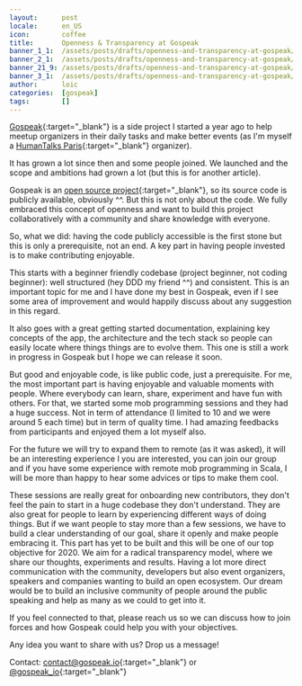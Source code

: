 ```yaml
---
layout:      post
locale:      en_US
icon:        coffee
title:       Openness & Transparency at Gospeak
banner_1_1:  /assets/posts/drafts/openness-and-transparency-at-gospeak/openness-and-transparency-at-gospeak_1_1.jpg
banner_2_1:  /assets/posts/drafts/openness-and-transparency-at-gospeak/openness-and-transparency-at-gospeak_2_1.jpg
banner_21_9: /assets/posts/drafts/openness-and-transparency-at-gospeak/openness-and-transparency-at-gospeak_21_9.jpg
banner_3_1:  /assets/posts/drafts/openness-and-transparency-at-gospeak/openness-and-transparency-at-gospeak_3_1.jpg
author:      loic
categories:  [gospeak]
tags:        []
---
```


[Gospeak](https://gospeak.io){:target="_blank"} is a side project I started a year ago to help meetup organizers in their daily tasks
and make better events (as I'm myself a [HumanTalks Paris](https://www.meetup.com/fr-FR/HumanTalks-Paris){:target="_blank"} organizer). 

It has grown a lot since then and some people joined. We launched and the scope and ambitions had grown a lot (but this is for another article).

Gospeak is an [open source project](https://github.com/gospeak-io/gospeak){:target="_blank"}, so its source code is publicly available, obviously ^^.
But this is not only about the code. We fully embraced this concept of openness and want to build this project collaboratively
with a community and share knowledge with everyone.

So, what we did: having the code publicly accessible is the first stone but this is only a prerequisite, not an end.
A key part in having people invested is to make contributing enjoyable. 

This starts with a beginner friendly codebase (project beginner, not coding beginner): well structured (hey DDD my friend ^^) and consistent.
This is an important topic for me and I have done my best in Gospeak, even if I see some area of improvement
and would happily discuss about any suggestion in this regard.

It also goes with a great getting started documentation, explaining key concepts of the app,
the architecture and the tech stack so people can easily locate where things things are to evolve them.
This one is still a work in progress in Gospeak but I hope we can release it soon.

But good and enjoyable code, is like public code, just a prerequisite.
For me, the most important part is having enjoyable and valuable moments with people. Where everybody can learn, share, experiment
and have fun with others. For that, we started some mob programming sessions and they had a huge success.
Not in term of attendance (I limited to 10 and we were around 5 each time) but in term of quality time.
I had amazing feedbacks from participants and enjoyed them a lot myself also.

For the future we will try to expand them to remote (as it was asked), it will be an interesting experience <i class="emoji wink"></i>
I you are interested, you can join our group and if you have some experience with remote mob programming in Scala,
I will be more than happy to hear some advices or tips to make them cool.

These sessions are really great for onboarding new contributors, they don't feel the pain to start in a huge codebase they don't understand.
They are also great for people to learn by experiencing different ways of doing things.
But if we want people to stay more than a few sessions, we have to build a clear understanding of our goal, share it openly and make people embracing it.
This part has yet to be built and this will be one of our top objective for 2020.
We aim for a radical transparency model, where we share our thoughts, experiments and results.
Having a lot more direct communication with the community, developers but also event organizers, speakers and companies wanting to build an open ecosystem.
Our dream would be to build an inclusive community of people around the public speaking and help as many as we could to get into it.

If you feel connected to that, please reach us so we can discuss how to join forces and how Gospeak could help you with your objectives.

Any idea you want to share with us? Drop us a message!

Contact: [contact@gospeak.io](mailto:contact@gospeak.io){:target="_blank"} or [@gospeak_io](https://twitter.com/gospeak_io){:target="_blank"}

